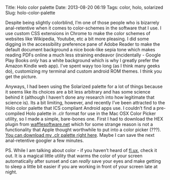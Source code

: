 Title: Holo color palette
Date: 2013-08-20 06:19
Tags: color, holo, solarized
Slug: holo-color-palette

Despite being slightly colorblind, I’m one of those
people who is bizarrely anal-retentive when it comes to color-schemes in
the software that I use. I use custom CSS extensions in Chrome to make
the color schemes of websites like Wikipedia, Youtube, etc a bit more
pleasing. I did some digging in the accessibility preference pane of
Adobe Reader to make the default document background a nice book-like
sepia tone which makes reading PDFs online a much less straining
endeavor (incidentally - Google Play Books *only* has a white background
which is why I greatly prefer the Amazon Kindle web app). I’ve spent
wayy too long (as I think many geeks do), customizing my terminal and
custom android ROM themes. I think you get the picture.  

Anyways, I had been using the Solarized palette for a lot of things
because it seems like its choices are a bit less arbitrary and has some
science behind it (although I haven’t done any research into how
legitimate that science is). Its a bit limiting, however, and recently
I’ve been attracted to the Holo color palette that ICS compliant Android
apps use. I couldn’t find a pre-compiled Holo palette in .clr format for
use in the Mac OSX Color Picker utility, so I made a simple, bare-bones
one. First I had to download the HEX plugin from [wafflesoftware.net][]
which for some strange reason is not a functionality that Apple thought
worthwhile to put into a color picker (???). [You can download my .clr
palette right here][]. Maybe I can save the next anal-retentive googler
a few minutes.  

PS. While I am talking about color - if you haven’t heard of [fl.ux][],
check it out. It is a magical little utility that warms the color of
your screen automatically after sunset and can *really* save your eyes
and make getting to sleep a little bit easier if you are working in
front of your screen late at night.

  [wafflesoftware.net]: http://wafflesoftware.net/hexpicker/
  [You can download my .clr palette right here]: http://db.tt/xU7lyIBh
  [fl.ux]: http://justgetflux.com/
